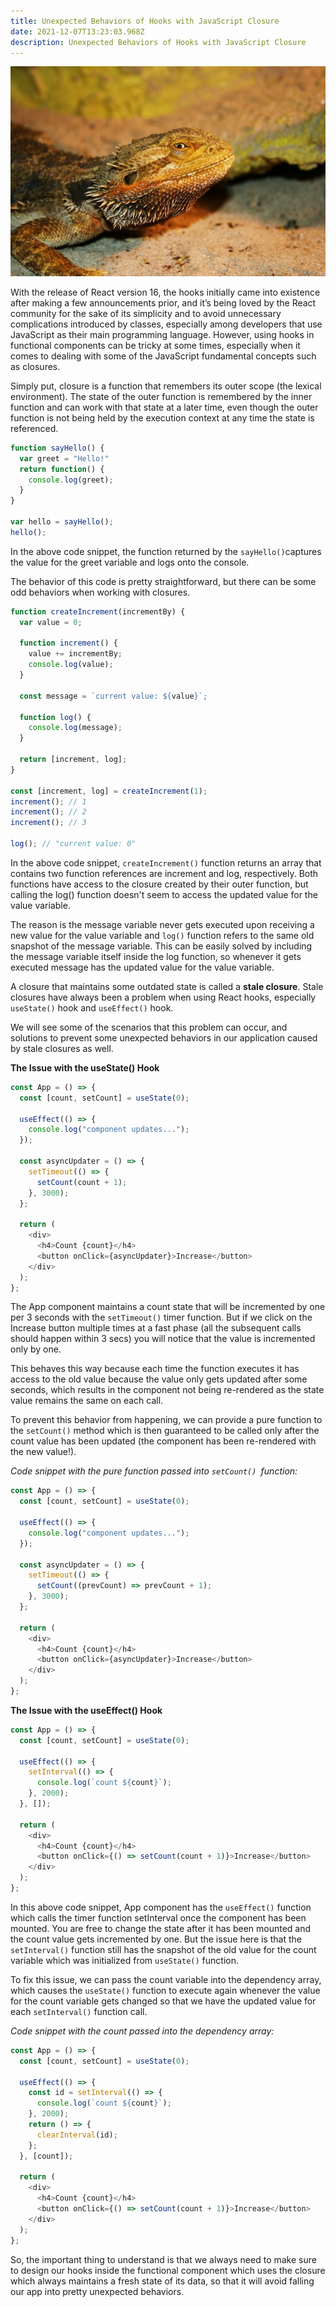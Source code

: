 ```yaml
---
title: Unexpected Behaviors of Hooks with JavaScript Closure
date: 2021-12-07T13:23:03.968Z
description: Unexpected Behaviors of Hooks with JavaScript Closure
---
```



![Thumbnail image](react-hooks-yasmikash.jpeg)

With the release of React version 16, the hooks initially came into existence after making a few announcements prior, and it’s being loved by the React community for the sake of its simplicity and to avoid unnecessary complications introduced by classes, especially among developers that use JavaScript as their main programming language. However, using hooks in functional components can be tricky at some times, especially when it comes to dealing with some of the JavaScript fundamental concepts such as closures.

Simply put, closure is a function that remembers its outer scope (the lexical environment). The state of the outer function is remembered by the inner function and can work with that state at a later time, even though the outer function is not being held by the execution context at any time the state is referenced.

```javascript
function sayHello() {
  var greet = "Hello!"
  return function() {
    console.log(greet);
  }
}

var hello = sayHello();
hello();
```

In the above code snippet, the function returned by the `sayHello()`captures the value for the greet variable and logs onto the console.

The behavior of this code is pretty straightforward, but there can be some odd behaviors when working with closures.

```javascript
function createIncrement(incrementBy) {
  var value = 0;

  function increment() {
    value += incrementBy;
    console.log(value);
  }

  const message = `current value: ${value}`;

  function log() {
    console.log(message);
  }

  return [increment, log];
}

const [increment, log] = createIncrement(1);
increment(); // 1
increment(); // 2
increment(); // 3

log(); // "current value: 0"
```

In the above code snippet, `createIncrement()` function returns an array that contains two function references are increment and log, respectively. Both functions have access to the closure created by their outer function, but calling the log() function doesn't seem to access the updated value for the value variable.

The reason is the message variable never gets executed upon receiving a new value for the value variable and `log()` function refers to the same old snapshot of the message variable. This can be easily solved by including the message variable itself inside the log function, so whenever it gets executed message has the updated value for the value variable.

A closure that maintains some outdated state is called a **stale closure**. Stale closures have always been a problem when using React hooks, especially `useState()` hook and `useEffect()` hook.

We will see some of the scenarios that this problem can occur, and solutions to prevent some unexpected behaviors in our application caused by stale closures as well.

**The Issue with the useState() Hook**

```javascript
const App = () => {
  const [count, setCount] = useState(0);

  useEffect(() => {
    console.log("component updates...");
  });

  const asyncUpdater = () => {
    setTimeout(() => {
      setCount(count + 1);
    }, 3000);
  };

  return (
    <div>
      <h4>Count {count}</h4>
      <button onClick={asyncUpdater}>Increase</button>
    </div>
  );
};
```

The App component maintains a count state that will be incremented by one per 3 seconds with the `setTimeout()` timer function. But if we click on the Increase button multiple times at a fast phase (all the subsequent calls should happen within 3 secs) you will notice that the value is incremented only by one.

This behaves this way because each time the function executes it has access to the old value because the value only gets updated after some seconds, which results in the component not being re-rendered as the state value remains the same on each call.

To prevent this behavior from happening, we can provide a pure function to the `setCount()` method which is then guaranteed to be called only after the count value has been updated (the component has been re-rendered with the new value!).

*Code snippet with the pure function passed into `setCount() `function:*

```javascript
const App = () => {
  const [count, setCount] = useState(0);

  useEffect(() => {
    console.log("component updates...");
  });

  const asyncUpdater = () => {
    setTimeout(() => {
      setCount((prevCount) => prevCount + 1);
    }, 3000);
  };

  return (
    <div>
      <h4>Count {count}</h4>
      <button onClick={asyncUpdater}>Increase</button>
    </div>
  );
};
```

**The Issue with the useEffect() Hook**

```javascript
const App = () => {
  const [count, setCount] = useState(0);

  useEffect(() => {
    setInterval(() => {
      console.log(`count ${count}`);
    }, 2000);
  }, []);

  return (
    <div>
      <h4>Count {count}</h4>
      <button onClick={() => setCount(count + 1)}>Increase</button>
    </div>
  );
};
```

In this above code snippet, App component has the `useEffect()` function which calls the timer function setInterval once the component has been mounted. You are free to change the state after it has been mounted and the count value gets incremented by one. But the issue here is that the `setInterval()` function still has the snapshot of the old value for the count variable which was initialized from `useState()` function.

To fix this issue, we can pass the count variable into the dependency array, which causes the `useState()` function to execute again whenever the value for the count variable gets changed so that we have the updated value for each `setInterval()` function call.

*Code snippet with the count passed into the dependency array:*

```javascript
const App = () => {
  const [count, setCount] = useState(0);

  useEffect(() => {
    const id = setInterval(() => {
      console.log(`count ${count}`);
    }, 2000);
    return () => {
      clearInterval(id);
    };
  }, [count]);

  return (
    <div>
      <h4>Count {count}</h4>
      <button onClick={() => setCount(count + 1)}>Increase</button>
    </div>
  );
};
```

So, the important thing to understand is that we always need to make sure to design our hooks inside the functional component which uses the closure which always maintains a fresh state of its data, so that it will avoid falling our app into pretty unexpected behaviors.